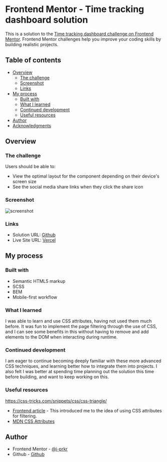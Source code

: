 # Frontend Mentor - Time tracking dashboard solution

This is a solution to the [Time tracking dashboard challenge on Frontend Mentor](https://www.frontendmentor.io/challenges/time-tracking-dashboard-UIQ7167Jw). Frontend Mentor challenges help you improve your coding skills by building realistic projects.

## Table of contents

- [Overview](#overview)
  - [The challenge](#the-challenge)
  - [Screenshot](#screenshot)
  - [Links](#links)
- [My process](#my-process)
  - [Built with](#built-with)
  - [What I learned](#what-i-learned)
  - [Continued development](#continued-development)
  - [Useful resources](#useful-resources)
- [Author](#author)
- [Acknowledgments](#acknowledgments)

## Overview

### The challenge

Users should be able to:

- View the optimal layout for the component depending on their device's screen size
- See the social media share links when they click the share icon

### Screenshot

![screenshot](./screenshot.jpg)

### Links

- Solution URL: [Github](https://github.com/i-prkr/time-tracking-dashboard)
- Live Site URL: [Vercel](time-tracking-dashboard-ebon-two.vercel.app)

## My process

### Built with

- Semantic HTML5 markup
- SCSS
- BEM
- Mobile-first workflow

### What I learned

I was able to learn and use CSS attributes, having not used them much before. It was fun to implement the page filtering through the use of CSS, and I can see some benefits in this without having to remove and add elements to the DOM when interacting during runtime.

### Continued development

I am eager to continue becoming deeply familiar with these more advanced CSS techniques, and learning better how to integrate them into projects. I also felt I was better at spending time planning out the solution this time before building, and want to keep working on this.

### Useful resources

https://css-tricks.com/snippets/css/css-triangle/

- [Frontend article](https://www.frontendmentor.io/learning-paths/javascript-fundamentals-oR7g6-mTZ-/steps/66e0dd9a5832c087f234d6c0/article/read) - This introduced me to the idea of using CSS attributes for filtering.
- [MDN CSS Attributes](https://developer.mozilla.org/en-US/docs/Web/CSS/Attribute_selectors)

## Author

- Frontend Mentor - [@i-prkr](https://www.frontendmentor.io/profile/i-prkr)
- Github - [Github](https://github.com/i-prkr)
